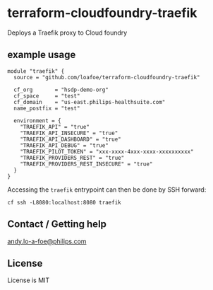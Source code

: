 # terraform-cloudfoundry-traefik

Deploys a Traefik proxy to Cloud foundry

## example usage

```hcl
module "traefik" {
  source = "github.com/loafoe/terraform-cloudfoundry-traefik"

  cf_org       = "hsdp-demo-org"
  cf_space     = "test"
  cf_domain    = "us-east.philips-healthsuite.com"
  name_postfix = "test"

  environment = {
    "TRAEFIK_API" = "true"
    "TRAEFIK_API_INSECURE" = "true"
    "TRAEFIK_API_DASHBOARD" = "true"
    "TRAEFIK_API_DEBUG" = "true"
    "TRAEFIK_PILOT_TOKEN" = "xxx-xxxx-4xxx-xxxx-xxxxxxxxxx"
    "TRAEFIK_PROVIDERS_REST" = "true"
    "TRAEFIK_PROVIDERS_REST_INSECURE" = "true"
  }
}
```

Accessing the `traefik` entrypoint can then be done by SSH forward:

```
cf ssh -L8080:localhost:8080 traefik
```

<!-- BEGIN_TF_DOCS -->
<!-- END_TF_DOCS -->

## Contact / Getting help

andy.lo-a-foe@philips.com

## License

License is MIT

